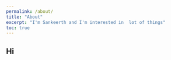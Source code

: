 ```yaml
---
permalink: /about/
title: "About"
excerpt: "I'm Sankeerth and I'm interested in  lot of things"
toc: true
---
```


## Hi 
